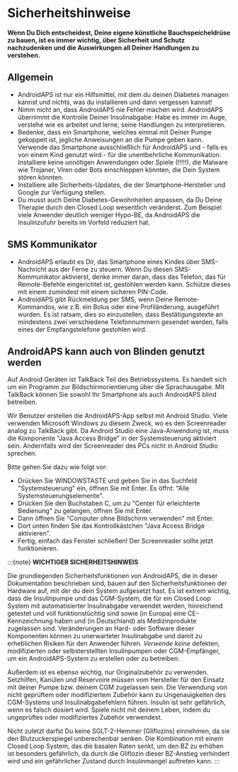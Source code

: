 # Sicherheitshinweise

**Wenn Du Dich entscheidest, Deine eigene künstliche Bauchspeicheldrüse zu bauen, ist es immer wichtig, über Sicherheit und Schutz nachzudenken und die Auswirkungen all Deiner Handlungen zu verstehen.**

## Allgemein

- AndroidAPS ist nur ein Hilfsmittel, mit dem du deinen Diabetes managen kannst und nichts, was du installieren und dann vergessen kannst!
- Nimm nicht an, dass AndroidAPS nie Fehler machen wird. AndroidAPS übernimmt die Kontrolle Deiner Insulinabgabe: Habe es immer im Auge, verstehe wie es arbeitet und lerne, seine Handlungen zu interpretieren.
- Bedenke, dass ein Smartphone, welches einmal mit Deiner Pumpe gekoppelt ist, jegliche Anweisungen an die Pumpe geben kann. Verwende das Smartphone ausschließlich für AndroidAPS und - falls es von einem Kind genutzt wird - für die unentbehrliche Kommunikation. Installiere keine unnötigen Anwendungen oder Spiele (!!!!!), die Malware wie Trojaner, Viren oder Bots einschleppen könnten, die Dein System stören könnten.
- Installiere alle Sicherheits-Updates, die der Smartphone-Hersteller und Google zur Verfügung stellen.
- Du musst auch Deine Diabetes-Gewohnheiten anpassen, da Du Deine Therapie durch den Closed Loop wesentlich veränderst. Zum Beispiel viele Anwender deutlich weniger Hypo-BE, da AndroidAPS die Insulinzufuhr bereits im Vorfeld reduziert hat.

## SMS Kommunikator

- AndroidAPS erlaubt es Dir, das Smartphone eines Kindes über SMS-Nachricht aus der Ferne zu steuern. Wenn Du diesen SMS-Kommunikator aktivierst, denke immer daran, dass das Telefon, das für Remote-Befehle eingerichtet ist, gestohlen werden kann. Schütze dieses mit einem zumindest mit einem sicheren PIN-Code.
- AndroidAPS gibt Rückmeldung per SMS, wenn Deine Remote-Kommandos, wie z.B. ein Bolus oder eine Profiländerung, ausgeführt wurden. Es ist ratsam, dies so einzustellen, dass Bestätigungstexte an mindestens zwei verschiedene Telefonnummern gesendet werden, falls eines der Empfangstelefone gestohlen wird.

## AndroidAPS kann auch von Blinden genutzt werden

Auf Android Geräten ist TalkBack Teil des Betriebssystems. Es handelt sich um ein Programm zur Bildschirmorientierung über die Sprachausgabe. Mit TalkBack können Sie sowohl Ihr Smartphone als auch AndroidAPS blind betreiben.

Wir Benutzer erstellen die AndroidAPS-App selbst mit Android Studio. Viele verwenden Microsoft Windows zu diesem Zweck, wo es den Screenreader analog zu TalkBack gibt. Da Android Studio eine Java-Anwendung ist, muss die Komponente "Java Access Bridge" in der Systemsteuerung aktiviert sein. Andernfalls wird der Screenreader des PCs nicht in Android Studio sprechen.

Bitte gehen Sie dazu wie folgt vor:

- Drücken Sie WINDOWSTASTE und geben Sie in das Suchfeld "Systemsteuerung" ein, öffnen Sie mit Enter. Es öffnt: "Alle Systemsteuerungselemente".
- Drücken Sie den Buchstaben C, um zu "Center für erleichterte Bedienung" zu gelangen, öffnen Sie mit Enter.
- Dann öffnen Sie "Computer ohne Bildschirm verwenden" mit Enter.
- Dort unten finden Sie das Kontrollkästchen "Java Access Bridge aktivieren".
- Fertig, einfach das Fenster schließen! Der Screenreader sollte jetzt funktionieren.

:::{note}
**WICHTIGER SICHERHEITSHINWEIS**

Die grundlegenden Sicherheitsfunktionen von AndroidAPS, die in dieser Dokumentation beschrieben sind, bauen auf den Sicherheitsfunktionen der Hardware auf, mit der du dein System aufgesetzt hast. Es ist extrem wichtig, dass die Insulinpumpe und das CGM-System, die für ein Closed Loop System mit automatisierter Insulinabgabe verwendet werden, hinreichend getestet und voll funktionstüchtig sind sowie (in Europa) eine CE-Kennzeichnung haben und (in Deutschland) als Medizinprodukte zugelassen sind. Veränderungen an Hard- oder Software dieser Komponenten können zu unerwarteter Insulinabgabe und damit zu erheblichen Risiken für den Anwender führen. *Verwende keine* defekten, modifizierten oder selbsterstellten Insulinpumpen oder CGM-Empfänger, um ein AndroidAPS-System zu erstellen oder zu betreiben.

Außerdem ist es ebenso wichtig, nur Originalzubehör zu verwenden. Setzhilfen, Kanülen und Reservoire müssen vom Hersteller für den Einsatz mit deiner Pumpe bzw. deinem CGM zugelassen sein. Die Verwendung von nicht geprüftem oder modifiziertem Zubehör kann zu Ungenauigkeiten des CGM-Systems und Insulinabgabefehlern führen. Insulin ist sehr gefährlich, wenn es falsch dosiert wird. Spiele nicht mit deinem Leben, indem du ungeprüftes oder modifiziertes Zubehör verwendest.

Nicht zuletzt darfst Du keine SGLT-2-Hemmer (Gliflozins) einnehmen, da sie den Blutzuckerspiegel unberechenbar senken.  Die Kombination mit einem Closed Loop System, das die basalen Raten senkt, um den BZ zu erhöhen ist besonders gefährlich, da durch die Gliflozin dieser BZ-Anstieg verhindert wird und ein gefährlicher Zustand durch Insulinmangel auftreten kann.
:::
